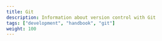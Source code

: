 ```yaml
---
title: Git
description: Information about version control with Git
tags: ["development", "handbook", "git"]
weight: 100
---
```

<div id="contributionContent"></div>

<script src="https://unpkg.com/axios/dist/axios.min.js"></script>
<script>
  let content = document.getElementById('contributionContent');
  if (content.innerHTML === '') {
    content.innerHTML = 'Loading from github...';
  }
   axios.get(`${'https://cors-anywhere.herokuapp.com/'}https://github.com/Altinn/altinn-studio/blob/master/CONTRIBUTING.md`)
    .then((res) => {
      const doc = new DOMParser().parseFromString(res.data, "text/html");

      content.innerHTML = doc.getElementById('readme').innerHTML;
      });
</script>
